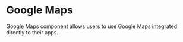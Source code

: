 # Google Maps

Google Maps component allows users to use Google Maps integrated directly to their apps.
